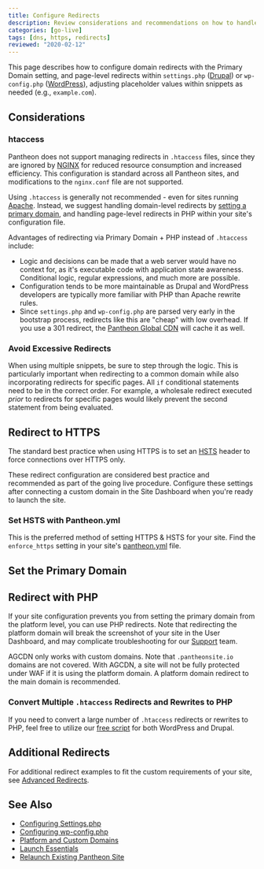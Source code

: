 ```yaml
---
title: Configure Redirects
description: Review considerations and recommendations on how to handle redirect logic via Primary Domains or PHP.
categories: [go-live]
tags: [dns, https, redirects]
reviewed: "2020-02-12"
---
```


This page describes how to configure domain redirects with the Primary Domain setting, and page-level redirects within `settings.php` ([Drupal](/settings-php)) or `wp-config.php` ([WordPress](/wp-config-php)), adjusting placeholder values within snippets as needed (e.g., `example.com`).

## Considerations

### htaccess

Pantheon does not support managing redirects in `.htaccess` files, since they are ignored by [NGINX](https://www.nginx.com/resources/wiki/#) for reduced resource consumption and increased efficiency. This configuration is standard across all Pantheon sites, and modifications to the `nginx.conf` file are not supported.

Using `.htaccess` is generally not recommended - even for sites running [Apache](https://httpd.apache.org/docs/trunk/howto/htaccess.html#when). Instead, we suggest handling domain-level redirects by [setting a primary domain](#set-a-primary-domain-via-the-dashboard), and handling page-level redirects in PHP within your site's configuration file.

Advantages of redirecting via  Primary Domain + PHP instead of `.htaccess` include:

- Logic and decisions can be made that a web server would have no context for, as it's executable code with application state awareness. Conditional logic, regular expressions, and much more are possible.
- Configuration tends to be more maintainable as Drupal and WordPress developers are typically more familiar with PHP than Apache rewrite rules.
- Since `settings.php` and `wp-config.php` are parsed very early in the bootstrap process, redirects like this are "cheap" with low overhead. If you use a 301 redirect, the [Pantheon Global CDN](/guides/global-cdn/) will cache it as well.

### Avoid Excessive Redirects

When using multiple snippets, be sure to step through the logic. This is particularly important when redirecting to a common domain while also incorporating redirects for specific pages. All `if` conditional statements need to be in the correct order. For example, a wholesale redirect executed *prior* to redirects for specific pages would likely prevent the second statement from being evaluated.

## Redirect to HTTPS

The standard best practice when using HTTPS is to set an [HSTS](https://developer.mozilla.org/en-US/docs/Web/HTTP/Headers/Strict-Transport-Security) header to force connections over HTTPS only.

These redirect configuration are considered best practice and recommended as part of the going live procedure. Configure these settings after connecting a custom domain in the Site Dashboard when you're ready to launch the site.

### Set HSTS with Pantheon.yml

This is the preferred method of setting HTTPS & HSTS for your site. Find the `enforce_https` setting in your site's [pantheon.yml](/pantheon-yml) file.

<Partial file="hsts.md" />

## Set the Primary Domain

<Partial file="primary-domain.md" />

<Partial file="remove-primary-domain.md" />

## Redirect with PHP

If your site configuration prevents you from setting the primary domain from the platform level, you can use PHP redirects. Note that redirecting the platform domain will break the screenshot of your site in the User Dashboard, and may complicate troubleshooting for our [Support](/guides/support/contact-support/) team.

AGCDN only works with custom domains. Note that `.pantheonsite.io` domains are not covered. With AGCDN, a site will not be fully protected under WAF if it is using the platform domain. A platform domain redirect to the main domain is recommended. 

<Partial file="_redirects.md" />

### Convert Multiple `.htaccess` Redirects and Rewrites to PHP
If you need to convert a large number of `.htaccess` redirects or rewrites to PHP, feel free to utilize our [free script](https://github.com/Pantheon-SE/pantheon-htaccess-rewrites) for both WordPress and Drupal.

## Additional Redirects

For additional redirect examples to fit the custom requirements of your site, see [Advanced Redirects](/advanced-redirects).

## See Also

- [Configuring Settings.php](/settings-php)
- [Configuring wp-config.php](/wp-config-php)
- [Platform and Custom Domains](/domains)
- [Launch Essentials](/guides/launch)
- [Relaunch Existing Pantheon Site](/relaunch)

